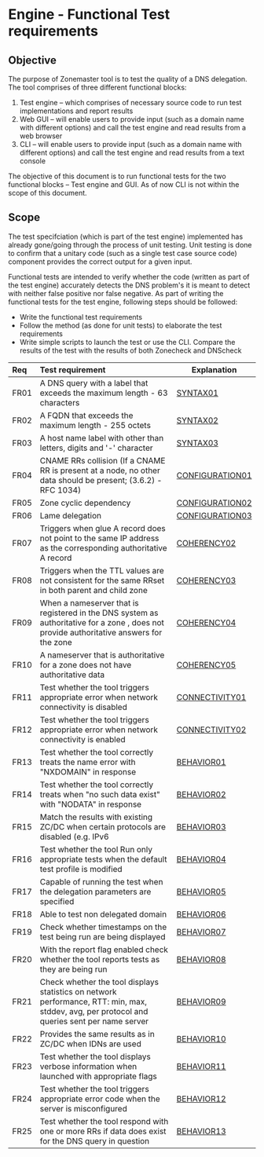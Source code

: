 Engine - Functional Test requirements
======================================

Objective
----------
The purpose of Zonemaster tool is to test the quality of a DNS delegation.
The tool comprises of three different functional blocks: 
   1. Test engine – which comprises of necessary source code to run test
implementations and report results
   2. Web GUI – will enable users to provide input (such as a domain name 
with different options) and call the test engine and read results from a web
browser
   3. CLI – will enable users to provide input (such as a domain name with
different options) and call the test engine and read results from a text
console

The objective of this document is to run functional tests for the two
functional blocks – Test engine and GUI. As of now CLI is not within the
scope of this document.

Scope
------

The test specifciation (which is part of the test engine) implemented has already
gone/going through the process of unit testing. Unit testing is done to
confirm that a unitary code (such as a single test case source code)
component provides the correct output for a given input. 

Functional tests are intended to verify whether the code (written as part of
the test engine) accurately detects the DNS problem's it is meant to detect
with neither false positive nor false negative. As part of writing the
functional tests for the test engine, following steps should be followed:
   * Write the functional test requirements
   * Follow the method (as done for unit tests) to elaborate the test
   requirements
   * Write simple scripts to launch the test or use the CLI.  Compare the 
   results of the test with the results of both Zonecheck and DNScheck


|Req| Test requirement                           |Explanation|
|:--|:-------------------------------------------|-----------|
|FR01|A DNS query with a label that exceeds the maximum length - 63 characters|[SYNTAX01](../specifications/functional-tests/Syntax-TP/syntax01.md)|
|FR02|A FQDN that exceeds the maximum length - 255 octets|[SYNTAX02](../specifications/functional-tests/Syntax-TP/syntax02.md)|
|FR03|A host name label with other than letters, digits and '-' character|[SYNTAX03](../specifications/functional-tests/Syntax-TP/syntax03.md)|
|FR04|CNAME RRs collision (If a CNAME RR is present at a node, no other data should be present; (3.6.2) - RFC 1034) |[CONFIGURATION01](../specifications/functional-tests/Configuration-TP/configuration01.md)|
|FR05|Zone cyclic dependency|[CONFIGURATION02](../specifications/functional-tests/Configuration-TP/configuration02.md)|
|FR06|Lame delegation | [CONFIGURATION03](../specifications/functional-tests/Configuration-TP/configuration03.md)|
|FR07|Triggers when glue A record does not point to the same IP address as the corresponding authoritative A record|[COHERENCY02](../specifications/functional-tests/COHERENCY-TP/coherency02.md)|
|FR08|Triggers when the TTL values are not consistent for the same RRset in both parent and child zone|[COHERENCY03](../specifications/functional-tests/COHERENCY-TP/coherency03.md)|
|FR09|When a nameserver that is registered in the DNS system as authoritative for a zone , does not provide authoritative answers for the zone |[COHERENCY04](../specifications/functional-tests/COHERENCY-TP/coherency04.md)|
|FR10|A nameserver that is authoritative for a zone does not have authoritative data|[COHERENCY05](../specifications/functional-tests/COHERENCY-TP/coherency05.md)|
|FR11|Test whether the tool triggers appropriate error when network connectivity is disabled|[CONNECTIVITY01](../specifications/functional-tests/CONNECTIVITY-TP/connectivity01.md)|
|FR12|Test whether the tool triggers appropriate error when network connectivity is enabled|[CONNECTIVITY02](../specifications/functional-tests/CONNECTIVITY-TP/connectivity02.md)|
|FR13|Test whether the tool correctly treats the name error with "NXDOMAIN" in response|[BEHAVIOR01](../specifications/functional-tests/BEHAVIOR-TP/behavior01.md)|
|FR14|Test whether the tool correctly treats when "no such data exist"  with "NODATA" in response|[BEHAVIOR02](../specifications/functional-tests/BEHAVIOR-TP/behavior02.md)|
|FR15|Match the results with existing ZC/DC when certain protocols are disabled (e.g. IPv6|[BEHAVIOR03](../specifications/functional-tests/BEHAVIOR-TP/behavior03.md)|
|FR16|Test whether the tool Run only appropriate tests when the default test profile is modified|[BEHAVIOR04](../specifications/functional-tests/BEHAVIOR-TP/behavior04.md)|
|FR17|Capable of running the test when the delegation parameters are specified|[BEHAVIOR05](../specifications/functional-tests/BEHAVIOR-TP/behavior05.md)|
|FR18|Able to test non delegated domain|[BEHAVIOR06](../specifications/functional-tests/BEHAVIOR-TP/behavior06.md)|
|FR19|Check whether timestamps on the test being run are being displayed|[BEHAVIOR07](../specifications/functional-tests/BEHAVIOR-TP/behavior07.md)|
|FR20|With the report flag enabled check whether the tool reports tests as they are being run|[BEHAVIOR08](../specifications/functional-tests/BEHAVIOR-TP/behavior08.md)|
|FR21|Check whether the tool displays statistics on network performance, RTT: min, max, stddev, avg, per protocol and queries sent per name server|[BEHAVIOR09](../specifications/functional-tests/BEHAVIOR-TP/behavior09.md)|
|FR22|Provides the same results as in ZC/DC when IDNs are used|[BEHAVIOR10](../specifications/functional-tests/BEHAVIOR-TP/behavior10.md)|
|FR23|Test whether the tool displays verbose information when launched with appropriate flags|[BEHAVIOR11](../specifications/functional-tests/BEHAVIOR-TP/behavior11.md)|
|FR24|Test whether the tool triggers appropriate error code when the server is misconfigured|[BEHAVIOR12](../specifications/functional-tests/BEHAVIOR-TP/behavior12.md)|
|FR25|Test whether the tool respond with one or more RRs if data does exist for the DNS query in question|[BEHAVIOR13](../specifications/functional-tests/BEHAVIOR-TP/behavior13.md)|

